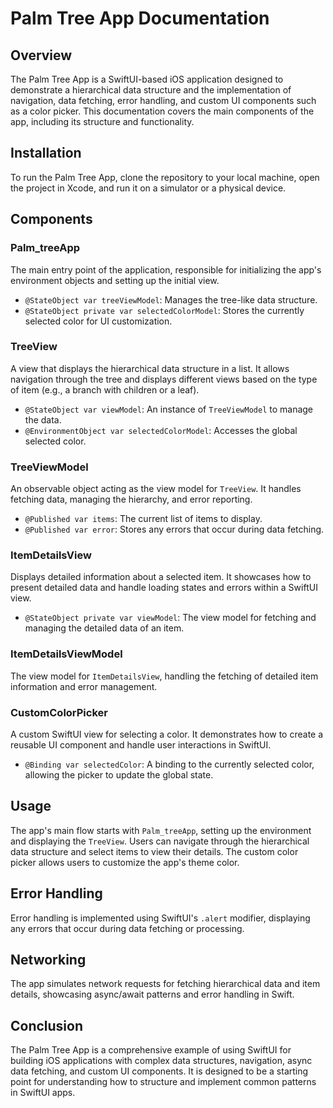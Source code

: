 # Palm Tree App Documentation

## Overview

The Palm Tree App is a SwiftUI-based iOS application designed to demonstrate a hierarchical data structure and the implementation of navigation, data fetching, error handling, and custom UI components such as a color picker. This documentation covers the main components of the app, including its structure and functionality.

## Installation

To run the Palm Tree App, clone the repository to your local machine, open the project in Xcode, and run it on a simulator or a physical device.
## Components

### Palm_treeApp

The main entry point of the application, responsible for initializing the app's environment objects and setting up the initial view.

- `@StateObject var treeViewModel`: Manages the tree-like data structure.
- `@StateObject private var selectedColorModel`: Stores the currently selected color for UI customization.

### TreeView

A view that displays the hierarchical data structure in a list. It allows navigation through the tree and displays different views based on the type of item (e.g., a branch with children or a leaf).

- `@StateObject var viewModel`: An instance of `TreeViewModel` to manage the data.
- `@EnvironmentObject var selectedColorModel`: Accesses the global selected color.

### TreeViewModel

An observable object acting as the view model for `TreeView`. It handles fetching data, managing the hierarchy, and error reporting.

- `@Published var items`: The current list of items to display.
- `@Published var error`: Stores any errors that occur during data fetching.

### ItemDetailsView

Displays detailed information about a selected item. It showcases how to present detailed data and handle loading states and errors within a SwiftUI view.

- `@StateObject private var viewModel`: The view model for fetching and managing the detailed data of an item.

### ItemDetailsViewModel

The view model for `ItemDetailsView`, handling the fetching of detailed item information and error management.

### CustomColorPicker

A custom SwiftUI view for selecting a color. It demonstrates how to create a reusable UI component and handle user interactions in SwiftUI.

- `@Binding var selectedColor`: A binding to the currently selected color, allowing the picker to update the global state.

## Usage

The app's main flow starts with `Palm_treeApp`, setting up the environment and displaying the `TreeView`. Users can navigate through the hierarchical data structure and select items to view their details. The custom color picker allows users to customize the app's theme color.

## Error Handling

Error handling is implemented using SwiftUI's `.alert` modifier, displaying any errors that occur during data fetching or processing.

## Networking

The app simulates network requests for fetching hierarchical data and item details, showcasing async/await patterns and error handling in Swift.

## Conclusion

The Palm Tree App is a comprehensive example of using SwiftUI for building iOS applications with complex data structures, navigation, async data fetching, and custom UI components. It is designed to be a starting point for understanding how to structure and implement common patterns in SwiftUI apps.
